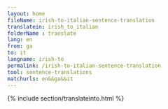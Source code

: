 ```yaml
---
layout: home
fileName: irish-to-italian-sentence-translation
translatein: irish_to_italian
folderName : translate
lang: en
from: ga
to: it
langname: irish-to
permalink: /irish-to-italian-sentence-translation
tool: sentence-translations
matchurls: en&&ga&&it
---
```

{% include section/translateinto.html %}
